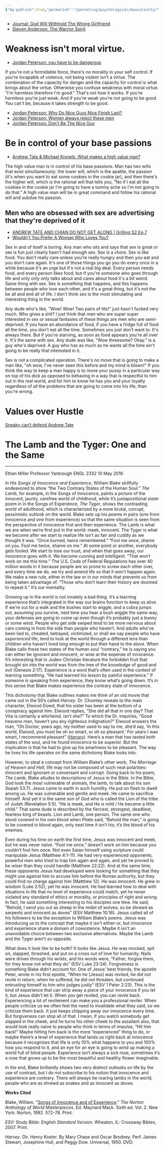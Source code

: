 ```yaml
---
{"dg-publish":true,"permalink":"/parenting/psychological/masculinity/","created":"","updated":""}
---
```



* [Journal: God Will Withhold The Wrong Girlfriend](https://youtu.be/yiFUJb9Ynr0?t=525)
* [Steven Anderson: The Warrior Spirit](https://www.youtube.com/watch?v=cQ_Q3krqA0g&t=13s)

# Weakness isn't moral virtue.
* [Jordan Peterson: you have to be dangerous](https://www.youtube.com/watch?v=XLQlh1G9Ldw)

If you're not a formidable force, there's no morality in your self control. If you're incapable of violence, not being violent isn't a virtue. The combination of the capacity for danger and the capacity for control is what brings about the virtue. Otherwise you confuse weakness with moral virtue. "I'm harmless therefore I'm good." That's not how it works. If you're harmless you're just weak. And if you're weak you're not going to be good. You can't be, because it takes strength to be good. 

* [Jordan Peterson: Why Do Nice Guys Nice Finish Last?](https://www.youtube.com/watch?v=di2FM8WZI5E)
* [Jordan Peterson: Women always reject these men](https://www.youtube.com/watch?v=UtcUOEIM7E0)
* [Jordan Peterson: Don't Be The Nice Guy](https://www.youtube.com/watch?v=fesSvXKxYd0)

# Be in control of your base passions
* [Andrew Tate & Michael Knowls: What makes a high value man?](https://www.youtube.com/watch?v=VLUgseVJheE&t=1304s)

The high value man is in control of his base passions. Man has two wills that exist simultaneously: the lower will, which is the apatite, the passion (it's when you want to eat some cookies in the cookie jar), and then there's the higher will, which is the rational will that tells you, "No if I eat all the cookies in the cookie jar I'm going to have a tummy ache so I'm not going to do that." A high value man will be in great command and follow his rational will and subdue his passion.

## Men who are obsessed with sex are advertising that they're deprived of it
* [ANDREW TATE AND CHIAN DO NOT GET ALONG | Grilling S2 Ep 7](https://youtu.be/m1S9oOgnGp0?t=2864)
* [Wouldn't You Prefer A Woman Who Loves You?](https://www.youtube.com/clip/Ugkx9qrhj0jgJwA63PIyY9rWhMGHJIayMXPw)

Sex in and of itself is boring. Any man who sits and says that sex is great or sex is fun just clearly hasn't had enough sex. Sex is a chore. Sex is like food. You don't really care unless you're really hungry and then you eat and you don't care again. It's one of those things you go you do every once in a while because it's an urge but it's not a real big deal. Every person needs food, and every person likes food, but if you're someone who goes through life and only only only talks
about and cares about food it's a bit weird. Same thing with sex. Sex is something that happens, and this happens between people who love each other, and it's a great thing, but it's not the be all and end all of life. I don't think sex is the most stimulating and interesting thing in the world. 

Any dude who's like, "Wow! Wow! Two pairs of tits!" just hasn't fucked very much. Who gives a shit? I just think that men who are super super interested in sex or sexual fantasies of these things are men who are semi-deprived. If you have an abundance of food, if you have a fridge full of food all the time, you don't eat all the time. Sometimes you just don't want to. It's always there. But if you're starving, as soon as food appears you're all over it. It's the same with sex. Any dude was like, "Wow threesome? Okay." is a guy who's deprived. A guy who has as much as he wants all the time ain't going to be really that interested in it.

Sex is not a complicated operation. There's no move that is going to make a man like, "oh wow, I've never seen this before and my mind is blown!" If you think the way to keep a man happy is to move your pussy in a particular way on top of his dick as opposed to behaving in a way that is respectful to him out in the real world, and for him to know he has you and your loyalty regardless of all the problems that are going to come into his life, than you're wrong.

# Values over Hustle

[Sneaky can’t defend Andrew Tate](https://youtube.com/shorts/uRwsln3Xei8?feature=share)


# The Lamb and the Tyger: One and the Same
---
Ethan Miller
Professor Yarbrough
ENGL 2332
10 May 2016

In His _Songs of Innocence and Experience_, William Blake skillfully endeavored to show “the Two Contrary States of the Human Soul.” _The Lamb_, for example, in the Songs of Innocence, paints a picture of the innocent, jaunty, carefree world of childhood, while it’s juxtapositional sister poem in in the Songs of Experience, _The Tyger_, shows the contrasting world of adulthood, which is characterized by a more brutal, corrupt, pessimistic outlook on the world. Blake sets up his poems in pairs (one from innocence and one from experience) so that the same situation is seen from the perspective of innocence first and then experience. The Lamb is what we are when we’re first put in the world: meek, innocent. The Tyger is what we become after we start to realize life isn’t as fair and cuddly as we thought it was. “Once burned, twice remembered.” “Fool me once, shame on you. Fool me twice, shame on me.” At some point or another, everybody gets fooled. We start to lose our trust, and when that goes away, our innocence goes with it. We become cunning and intelligent. “That won’t work on me this time.” The U.S. Code of Federal Regulations has over 40 million words in it because people are so prone to screw each other over, and every time we do, we try and amend life so that it won’t happen again. We make a new rule, either in the law or in our minds that prevents us from being taken advantage of. “Those who don’t learn their history are doomed to repeat it.” It’s our mentality.

Growing up in the world is not innately a bad thing. It’s a learning experience that’s integrated in the way our brains function to keep us alive. If we’re out for a walk and the bushes start to wiggle, and a cobra jumps out, assuming you survive, next time you hear a bush wiggle the same way, your defenses are going to come up even though it’s probably just a bunny or some wind. People who get side swiped tend to be more nervous about cars coming in from the side than people who haven’t. And adults who’ve been lied to, cheated, betrayed, victimized, or shall we say people who have _experienced_ life, tend to look at the world through a different lens than children who haven’t lived long enough to put their hand to the stove. When Blake calls these two states of the human soul “contrary,” he is saying you can either be ignorant and innocent, or wise at the expense of innocence. It’s interesting that in Judeo-Christian literature the forbidden fruit that brought sin into the world was from the tree of the _knowledge_ of good and evil (Genesis 2:17). Experience is a word that’s often used in the context of learning something. “He had learned his lesson by painful experience.” If someone is speaking from experience, they know what’s going down. It’s in this sense that Blake makes experience the contrary state of innocence.

This dichotomy that Blake outlines makes me think of an old movie that came out in the 50’s called _Harvey_. Dr. Chumley reveals to the main character, Elwood Dowd, that his sister has been at the bottom of a conspiracy against him. Elwood replies, “She did all that in one day? That Vita is certainly a whirlwind, isn’t she?” To which the Dr. inquiries, “Good heavens man, haven’t you any righteous indignation?” Elwood answers the man, “Oh Doctor, years ago, my mother used to say to me, she’d say, ‘In this world, Elwood, you must be oh so smart, or oh so pleasant.’ For years I was smart, I recommend pleasant” ([_Harvey_](https://www.youtube.com/watch?v=UUOxEwCuEgQ)). Here’s a man that has tasted both states of the soul, and he found innocence to be superior. But the implication is that he had to give up his smartness to be pleasant. The way he lives his life operates on the same dichotomy Blake looks into.

However, to steal a concept from William Blake’s other work, _The Marriage of Heaven and Hell_, life may not be composed of such neat polarities: Innocent and ignorant or conversant and corrupt. Going back to his poem, _The Lamb_, Blake alludes to descriptions of Jesus in the Bible. In the Bible, God took the most vulnerable of animals, the lamb, to talk about his son (Isaiah 53:7). Jesus came to earth in such humility. He put on flesh to dwell among us. He was vulnerable and gentle and meek. He came to sacrifice himself. And yet it is the same son of God who is called the Lion of the tribe of Judah (Revelation 5:5). “He is meek, and He is mild / He became a little child.” That same dude is described by the fiercest, strongest, deadliest, fearless king of beasts. Lion and Lamb, one person. The same one who stood covered in his own blood when Pilate said, “Behold the man,” is going to be covered in blood again, only next time it isn’t his; it’s the blood of his enemies.

Even during his time on earth the first time, Jesus was innocent and meek, but he was never naïve. “Fool me once,” doesn’t work on him because you couldn’t fool him once. Not even Satan himself using scripture could manipulate Jesus (Matthew 4:1-11). He had very experienced opponents, powerful men who tried to trap him again and again, and yet he proved to be wiser than they could handle (Matthew 22:22). And at the same time, these opponents Jesus had developed were looking for something that they might use against him to accuse him before the Roman authority, but they could find no charge against him (Matthew 12). He was innocent. He grew in wisdom (Luke 2:52), yet he was innocent. He had learned how to deal with situations in life that no level of experience could match, yet he never violated any standard of ethics or morality, or principles of right and wrong. In fact, he said something interesting to his disciples one time. He said, “Behold, I send you out as sheep in the midst of wolves; so be shrewd as serpents and innocent as doves” (ESV Matthew 10:16). Jesus called all of his followers to be the exception to William Blake’s poems. Jesus was introducing us to the concept that maybe it isn't either-or, but innocence and experience share a domain of coexistence. Maybe it isn’t an unavoidable choice between two exclusive alternatives. Maybe the Lamb and the Tyger aren’t so opposite.

What does it look like to be both? It looks like Jesus. He was mocked, spit on, slapped, thrashed, and put on a cross out of love for humanity. Nails were driven through his wrists, and his words were, “Father, forgive them, for they know not what they do” (ESV Luke 23:34). Forgiveness is something Blake didn’t account for. One of Jesus’ best friends, the apostle Peter, wrote in his first epistle, “When he [Jesus] was reviled, he did not revile in return; when he suffered, he did not threaten, but continued entrusting himself to him who judges justly” (ESV 1 Peter 2:23). This is the kind of experience that can strip away a piece of your innocence if you let it, but Jesus didn’t let it. When you get reviled, you can revile back. Experiencing a lot of revilement can make you a professional reviler. When people criticize us we often feel the need to invalidate what they said, so we criticize them back. It just keeps chipping away our innocence every time. But forgiveness can stop all of that. I mean, if you watch somebody get slapped in the cheek, and he turns his other cheek to the assailant also, that would look really naïve to people who think in terms of impulse, “Hit him back!” Maybe hitting him back is the more “experienced” thing to do, or maybe there’s a level of experience that lands us right back at innocence because it recognizes that life is only 10% what happens to you and 100% how you respond to it, and an eye for an eye is going to wind up making a world full of blind people. Experience isn’t always a sick rose, sometimes it’s a rose that grows up to be the most beautiful and healthy flower imaginable.

In the end, Blake brilliantly shows two very distinct outlooks on life by the use of contrast, but I do not subscribe to his notion that innocence and experience are contrary. There will always be roaring lambs in the world, people who are as shrewd as snakes and as innocent as doves.

**Works Cited**

Blake, William. "[Songs of Innocence and of Experience](https://www.gutenberg.org/files/1934/1934-h/1934-h.htm)." _The Norton Anthology of World Masterpieces_. Ed. Maynard Mack. Sixth ed. Vol. 2. New York: Norton, 1992. 572-78. Print.

_ESV: Study Bible: English Standard Version._ Wheaton, IL: Crossway Bibles, 2007. Print.

_Harvey_. Dir. Henry Koster. By Mary Chase and Oscar Brodney. Perf. James Stewart, Josephine Hull, and Peggy Dow. Universal, 1950. DVD.